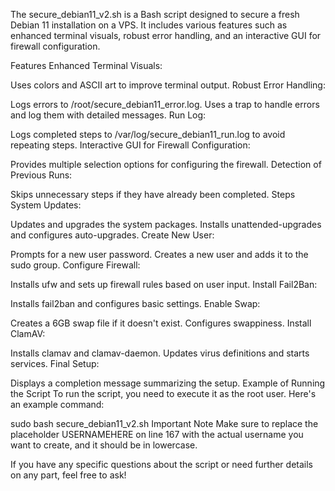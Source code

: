 
The secure_debian11_v2.sh is a Bash script designed to secure a fresh Debian 11 installation on a VPS. It includes various features such as enhanced terminal visuals, robust error handling, and an interactive GUI for firewall configuration.

Features
Enhanced Terminal Visuals:

Uses colors and ASCII art to improve terminal output.
Robust Error Handling:

Logs errors to /root/secure_debian11_error.log.
Uses a trap to handle errors and log them with detailed messages.
Run Log:

Logs completed steps to /var/log/secure_debian11_run.log to avoid repeating steps.
Interactive GUI for Firewall Configuration:

Provides multiple selection options for configuring the firewall.
Detection of Previous Runs:

Skips unnecessary steps if they have already been completed.
Steps
System Updates:

Updates and upgrades the system packages.
Installs unattended-upgrades and configures auto-upgrades.
Create New User:

Prompts for a new user password.
Creates a new user and adds it to the sudo group.
Configure Firewall:

Installs ufw and sets up firewall rules based on user input.
Install Fail2Ban:

Installs fail2ban and configures basic settings.
Enable Swap:

Creates a 6GB swap file if it doesn't exist.
Configures swappiness.
Install ClamAV:

Installs clamav and clamav-daemon.
Updates virus definitions and starts services.
Final Setup:

Displays a completion message summarizing the setup.
Example of Running the Script
To run the script, you need to execute it as the root user. Here's an example command:

sudo bash secure_debian11_v2.sh
Important Note
Make sure to replace the placeholder USERNAMEHERE on line 167 with the actual username you want to create, and it should be in lowercase.

If you have any specific questions about the script or need further details on any part, feel free to ask!
